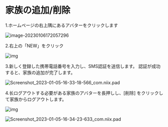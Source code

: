 # 家族の追加/削除

1.ホームページの右上隅にあるアバターをクリックします

![image-20230106172057296](images/family/image-20230106172057296.png)

2.右上の「NEW」をクリック

![img](../images/family/image-20221220104752191.png)

3.新しく登録した携帯電話番号を入力し、SMS認証を送信します。 認証が成功すると、家族の追加が完了します。

![Screenshot_2023-01-05-16-33-18-566_com.niix.pad](images/family/Screenshot_2023-01-05-16-33-18-566_com.niix.pad.jpg)

4.长ログアウトする必要がある家族のアバターを長押しし、[削除] をクリックして家族からログアウトします。

![img](../images/family/image-20221220104808419.png)

![Screenshot_2023-01-05-16-34-23-633_com.niix.pad](images/family/Screenshot_2023-01-05-16-34-23-633_com.niix.pad.jpg)